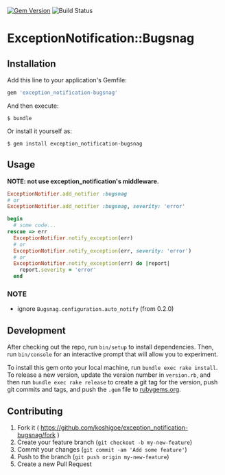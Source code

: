 [![Gem Version](https://badge.fury.io/rb/exception_notification-bugsnag.svg)](http://badge.fury.io/rb/exception_notification-bugsnag)
![Build Status](https://circleci.com/gh/koshigoe/exception_notification-bugsnag.svg?style=shield)

# ExceptionNotification::Bugsnag

## Installation

Add this line to your application's Gemfile:

```ruby
gem 'exception_notification-bugsnag'
```

And then execute:

    $ bundle

Or install it yourself as:

    $ gem install exception_notification-bugsnag

## Usage

**NOTE: not use exception_notification's middleware.**

```ruby
ExceptionNotifier.add_notifier :bugsnag
# or
ExceptionNotifier.add_notifier :bugsnag, severity: 'error'
```

```ruby
begin
  # some code...
rescue => err
  ExceptionNotifier.notify_exception(err)
  # or
  ExceptionNotifier.notify_exception(err, severity: 'error')
  # or
  ExceptionNotifier.notify_exception(err) do |report|
    report.severity = 'error'
  end
```

### NOTE

- ignore `Bugsnag.configuration.auto_notify` (from 0.2.0)

## Development

After checking out the repo, run `bin/setup` to install dependencies. Then, run `bin/console` for an interactive prompt that will allow you to experiment.

To install this gem onto your local machine, run `bundle exec rake install`. To release a new version, update the version number in `version.rb`, and then run `bundle exec rake release` to create a git tag for the version, push git commits and tags, and push the `.gem` file to [rubygems.org](https://rubygems.org).

## Contributing

1. Fork it ( https://github.com/koshigoe/exception_notification-bugsnag/fork )
2. Create your feature branch (`git checkout -b my-new-feature`)
3. Commit your changes (`git commit -am 'Add some feature'`)
4. Push to the branch (`git push origin my-new-feature`)
5. Create a new Pull Request
